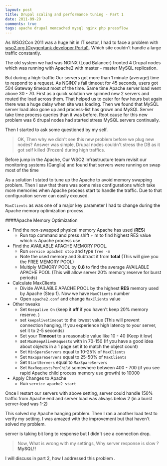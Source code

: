 ```yaml
---
layout: post
title: Drupal scaling and performance tuning - Part 1
date: 2011-09-29
comments: true
tags: apache drupal memcached mysql nginx php pressflow
---
```


As WSO2Con 2011 was a huge hit in IT sector, I had to face a problem with [wso2.org (Oxygentank developer Portal)](http://wso2.org/).
Which site couldn't handle a large traffic constantly.

The old system we had was NGINX (Load Balancer) fronted 4 Drupal nodes which was running with Apache2 with master - master MySQL replication.

But during a high-traffic Our servers got more than 1 minute (average) time to respond to a request.
As NGINX's fail timeout for 45 seconds, users got 504 Gateway timeout most of the time. Same time Apache server load went above 30 - 70.
First as a quick solution we spinned new 2 servers and routed the load across them. That helped us to cater for few hours but
again there was a huge delay when site was loading. Then we found that MySQL server load also gone up and process-list has grown and
MySQL Server take time process queries than it was before. Root cause for this new problem was 6 drupal nodes had started stress
MySQL servers continually.

Then I started to ask some questioned by my self.

>OK, Then why we didn't see this new problem before we plug new nodes?
Answer was simple, Drupal nodes couldn't stress the DB as it got self killed (Frozen) during high traffics.

Before jump in the Apache, Our WSO2 Infrastructure team revisit our monitoring systems (Ganglia) and found that servers
were running on swap most of the time

As a solution I stated to tune up the Apache to avoid memory swapping problem. Then I saw that there was some miss configurations
which take more memories when Apache process start to handle the traffic. Due to that configuration server can easily excused.

`MaxClients` as was one of a major key parameter I had to change during the Apache memory optimization process.

####Apache Memory Optimization

+ Find the non-swapped physical memory Apache has used (**RES**)
    + Run top command and press shift + m to find highest  RES value which is Apache process use
+ Find the AVAILABLE APACHE MEMORY POOL.
    + Run `service apache2 stop` and type `free -m`
    + Note the used memory and Subtract it from **total** (This will give you the FREE MEMORY POOL)
    + Multiply MEMORY POOL by **0.8** to find the average AVAILABLE APACHE POOL (This will allow server  20% memory reserve for burst periods)
+ Calculate MaxClients
    + Divide AVAILABLE APACHE POOL by the highest **RES** memory used by Apache (Step 1). Now we have `MaxClients` number
    + Open `apache2.conf` and change `MaxClients` value
+ Other tweaks
    + Set `Keepalive On` (keep it **off** if you haven't keep 20% memory reserve. )
    + set `keepalivetimeout` to the lowest value (This will prevent connection hanging, If you experience high latency to your server, set it to 2-5 seconds)
    + Set your **Timeout** to a reasonable value like 10 - 40 (Keep it low)
    + set `MaxKeepAliveRequests` with in 70-150 (If you have a good idea about objects in a 1 page set it to match the object count)
    + Set `MinSpareServers` equal to 10-25% of `MaxClients`
    + Set `MaxSpareServers` equal to 25-50% of `MaxClients`
    + Set `StartServers` equal to `MaxSpareServers`
    + Set `MaxRequestsPerChild` somewhere between 400 - 700 (if you see rapid Apache child process memory use growth) to 10000
+ Apply Changes to Apache
    + Run `service apache2 start`

Once I restart our servers with above setting, server could handle 150% traffic from Apache end and server load was always below 2 (in a burst server-load was 1-2)

This solved my Apache hanging problem. Then I ran a another load test to verify my setting. I was amazed with the improvement but that haven't solved my problem.

server is taking bit long to response but I didn't see a connection drop.

>Now, What is wrong with my settings, Why server response is slow ? **MySQL!!**

I will discuss in part 2, how I addressed this problem .